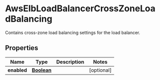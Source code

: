 

# AwsElbLoadBalancerCrossZoneLoadBalancing

Contains cross-zone load balancing settings for the load balancer.

## Properties

| Name | Type | Description | Notes |
|------------ | ------------- | ------------- | -------------|
|**enabled** | [**Boolean**](Boolean.md) |  |  [optional] |



